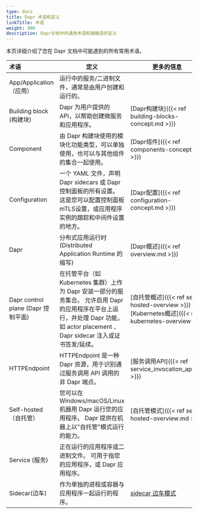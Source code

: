 ```yaml
---
type: docs
title: Dapr 术语和定义
linkTitle: 术语
weight: 900
description: Dapr文档中的通用术语和缩略语的定义
---
```


本页详细介绍了您在 Dapr 文档中可能遇到的所有常用术语。

| 术语                                                | 定义                                                                                                                       | 更多的信息                                                                                                                                                                                                                                        |
| :------------------------------------------------ | ------------------------------------------------------------------------------------------------------------------------ | -------------------------------------------------------------------------------------------------------------------------------------------------------------------------------------------------------------------------------------------- |
| App/Application（应用）                               | 运行中的服务/二进制文件，通常是由用户创建和运行的。                                                                                               |                                                                                                                                                                                                                                              |
| Building block (构建块)           | Dapr 为用户提供的 API，以帮助创建微服务和应用程序。                                                                                           | [Dapr构建块]({{< ref building-blocks-concept.md >}})                                                                                                                     |
| Component                                         | 由 Dapr 构建块使用的模块化功能类型，可以单独使用，也可以与其他组件的集合一起使用。                                                                             | [Dapr组件]({{< ref components-concept.md >}})                                                                                                                           |
| Configuration                                     | 一个 YAML 文件，声明 Dapr sidecars 或 Dapr 控制面板的所有设置。 这是您可以配置控制面板mTLS设置，或应用程序实例的跟踪和中间件设置的地方。                                     | [Dapr配置]({{< ref configuration-concept.md >}})                                                                                                                        |
| Dapr                                              | 分布式应用运行时(Distributed Application Runtime 的缩写)                                                         | [Dapr概述]({{< ref overview\.md >}})                                                                                                                                    |
| Dapr control plane (Dapr 控制平面) | 在托管平台（如 Kubernetes 集群）上作为 Dapr 安装一部分的服务集合。 允许启用 Dapr 的应用程序在平台上运行，并处理 Dapr 功能，如 actor placement 、Dapr sidecar 注入或证书签发/延续。 | [自托管概述]({{< ref self-hosted-overview >}})<br />[Kubernetes概述]({{< ref kubernetes-overview >}}) |
| HTTPEndpoint                                      | HTTPEndpoint 是一种 Dapr 资源，用于识别通过服务调用 API 调用的非 Dapr 端点。                                                                    | [服务调用API]({{< ref service_invocation_api.md >}})                                                                            |
| Self-hosted（自托管）                                  | 您可以在 Windows/macOS/Linux 机器用 Dapr 运行您的应用程序。 Dapr 提供在机器上以"自托管"模式运行的能力。                                                    | [自托管模式]({{< ref self-hosted-overview\.md >}})                                                                                                                         |
| Service (服务)                   | 正在运行的应用程序或二进制文件。 可用于指您的应用程序，或 Dapr 应用程序。                                                                                 |                                                                                                                                                                                                                                              |
| Sidecar(边车)                    | 作为单独的进程或容器与应用程序一起运行的程序。                                                                                                  | [sidecar 边车模式](https://docs.microsoft.com/azure/architecture/patterns/sidecar)                                                                                                                                                               |
